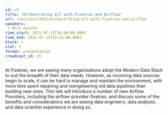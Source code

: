 ```yaml
---
id: c5
title: "Orchestrating ELT with Fivetran and Airflow"
url: /sessions/2021/orchestrating-elt-with-fivetran-and-airflow
speakers:
 - Nick Acosta
time_start: 2021-07-13T18:00:00.000Z
time_end: 2021-07-13T18:25:00.000Z
block: c
slot: 5
format: presentation
crowdcast_id: 25
---
```


At Fivetran, we are seeing many organizations adopt the Modern Data Stack to suit the breadth of their data needs. However, as incoming data sources begin to scale, it can be hard to manage and maintain the environment, with more time spent repairing and reengineering old data pipelines than building new ones. This talk will introduce a number of new Airflow Providers, including the airflow-provider-fivetran, and discuss some of the benefits and considerations we are seeing data engineers, data analysts, and data scientist experience in doing so.
